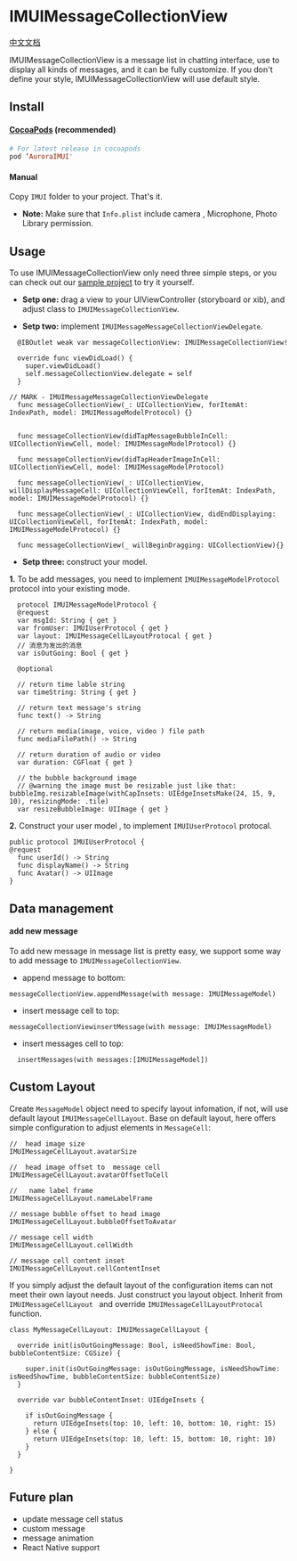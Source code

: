 # IMUIMessageCollectionView
[中文文档](https://github.com/jpush/imui/blob/dev/docs/iOS/usage_iOS.md)

IMUIMessageCollectionView is a message list in chatting interface, use to display all kinds of messages, and it can be fully customize. If you don't define your style, IMUIMessageCollectionView will use default style.

## Install
#### [CocoaPods](https://cocoapods.org/)  (recommended)

````ruby
# For latest release in cocoapods
pod ‘AuroraIMUI'
````



#### Manual

Copy `IMUI` folder to your project. That's it.

- **Note:** Make sure that `Info.plist` include  camera , Microphone, Photo Library permission.

## Usage
To use IMUIMessageCollectionView only need three simple steps, or you can check out our [sample project](https://github.com/jpush/imui/tree/master/iOS/IMUIChat) to try it yourself.
- **Setp one:** drag a view to your UIViewController (storyboard or xib), and adjust class to `IMUIMessageCollectionView`.

- **Setp two:** implement `IMUIMessageMessageCollectionViewDelegate`.

```
  @IBOutlet weak var messageCollectionView: IMUIMessageCollectionView!
  
  override func viewDidLoad() {
    super.viewDidLoad()
    self.messageCollectionView.delegate = self
  }

// MARK - IMUIMessageMessageCollectionViewDelegate 
  func messageCollectionView(_: UICollectionView, forItemAt: IndexPath, model: IMUIMessageModelProtocol) {}
  
  
  func messageCollectionView(didTapMessageBubbleInCell: UICollectionViewCell, model: IMUIMessageModelProtocol) {}
  
  func messageCollectionView(didTapHeaderImageInCell: UICollectionViewCell, model: IMUIMessageModelProtocol)
  
  func messageCollectionView(_: UICollectionView, willDisplayMessageCell: UICollectionViewCell, forItemAt: IndexPath, model: IMUIMessageModelProtocol) {}
  
  func messageCollectionView(_: UICollectionView, didEndDisplaying: UICollectionViewCell, forItemAt: IndexPath, model: IMUIMessageModelProtocol) {}
  
  func messageCollectionView(_ willBeginDragging: UICollectionView){}
```
- **Setp three:** construct your model.

**1.** To be add messages, you need to implement `IMUIMessageModelProtocol` protocol into your existing mode.
```
  protocol IMUIMessageModelProtocol {
  @request
  var msgId: String { get }
  var fromUser: IMUIUserProtocol { get }
  var layout: IMUIMessageCellLayoutProtocal { get }
  // 消息为发出的消息
  var isOutGoing: Bool { get }
  
  @optional
  
  // return time lable string
  var timeString: String { get }
  
  // return text message's string
  func text() -> String

  // return media(image, voice, video ) file path
  func mediaFilePath() -> String

  // return duration of audio or video
  var duration: CGFloat { get }

  // the bubble background image
  // @warning the image must be resizable just like that: bubbleImg.resizableImage(withCapInsets: UIEdgeInsetsMake(24, 15, 9, 10), resizingMode: .tile)
  var resizeBubbleImage: UIImage { get }
```

**2.** Construct your user model , to implement `IMUIUserProtocol` protocal.

```
public protocol IMUIUserProtocol {
@request
  func userId() -> String 
  func displayName() -> String
  func Avatar() -> UIImage
}
```

## Data management
#### add new message
To add new message in message list is pretty easy, we support some way to add message to `IMUIMessageCollectionView`.
- append message to bottom:
```
messageCollectionView.appendMessage(with message: IMUIMessageModel)
```

- insert message cell to top:
```
messageCollectionViewinsertMessage(with message: IMUIMessageModel)
```
- insert messages cell to top:
```
  insertMessages(with messages:[IMUIMessageModel])
```

## Custom  Layout
Create `MessageModel` object need to specify layout infomation, if not, will use default layout `IMUIMessageCellLayout`. Base on default layout, here offers simple configuration to adjust elements in `MessageCell`:

```
//  head image size
IMUIMessageCellLayout.avatarSize 

//  head image offset to  message cell
IMUIMessageCellLayout.avatarOffsetToCell

//   name label frame
IMUIMessageCellLayout.nameLabelFrame

// message bubble offset to head image
IMUIMessageCellLayout.bubbleOffsetToAvatar

// message cell width
IMUIMessageCellLayout.cellWidth

// message cell content inset
IMUIMessageCellLayout.cellContentInset
```

If you simply adjust the default layout of the configuration items can not meet their own layout needs.  Just construct you layout object. Inherit from `IMUIMessageCellLayout ` and override `IMUIMessageCellLayoutProtocal` function.

```
class MyMessageCellLayout: IMUIMessageCellLayout {
  
  override init(isOutGoingMessage: Bool, isNeedShowTime: Bool, bubbleContentSize: CGSize) {
    
    super.init(isOutGoingMessage: isOutGoingMessage, isNeedShowTime: isNeedShowTime, bubbleContentSize: bubbleContentSize)
  }
  
  override var bubbleContentInset: UIEdgeInsets {
    
    if isOutGoingMessage {
      return UIEdgeInsets(top: 10, left: 10, bottom: 10, right: 15)
    } else {
      return UIEdgeInsets(top: 10, left: 15, bottom: 10, right: 10)
    }
  }
  
}
```

## Future plan
- update message cell status
- custom message 
- message animation
- React Native support

